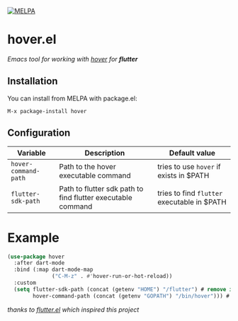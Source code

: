 [![MELPA](https://melpa.org/packages/hover-badge.svg)](https://melpa.org/#/hover)

# hover.el

_Emacs tool for working with [hover](https://github.com/go-flutter-desktop/hover) for **flutter**_

## Installation

You can install from MELPA with package.el:

```
M-x package-install hover
```

## Configuration

| Variable  |  Description  | Default value |
| ------------------- | ------------------- | ----------------|
| `hover-command-path` |  Path to the hover executable command | tries to use `hover` if exists in $PATH |
|  `flutter-sdk-path` |  Path to flutter sdk path to find flutter executable command | tries to find `flutter` executable in $PATH |

# Example

```lisp
(use-package hover
  :after dart-mode
  :bind (:map dart-mode-map
              ("C-M-z" . #'hover-run-or-hot-reload))
  :custom
  (setq flutter-sdk-path (concat (getenv "HOME") "/flutter") # remove if `flutter` is already in $PATH
        hover-command-path (concat (getenv "GOPATH") "/bin/hover"))) # remove if `hover` is already in $PATH
```


_thanks to [flutter.el](https://github.com/amake/flutter.el) which inspired this project_
